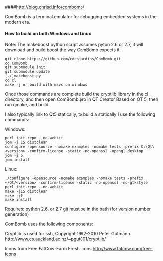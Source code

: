####http://blog.chrisd.info/combomb/

ComBomb is a terminal emulator for debugging embedded systems in the modern era.

#### How to build on both Windows and Linux

Note: The makeboost python script assumes pyton 2.6 or 2.7, it will download and build boost the way ComBomb expects it.
```
git clone https://github.com/cdesjardins/ComBomb.git
cd ComBomb
git submodule init
git submodule update
[./]makeboost.py
cd cl
make -j or build with msvc on windows
```

Once those commands are complete build the cryptlib library in the cl directory, and then open ComBomb.pro in QT Creator Based on QT 5, then run qmake, and build.

I also typically link to Qt5 statically, to build a statically I use the following commands:

Windows:
```
perl init-repo --no-webkit
jom -j 15 distclean
configure -opensource -nomake examples -nomake tests -prefix C:\Qt\<version> -confirm-license -static -no-openssl -opengl desktop
jom -j 5
jom install
```

Linux:
```
./configure -opensource -nomake examples -nomake tests -prefix ~/Qt/<version> -confirm-license -static -no-openssl -no-gtkstyle
perl init-repo --no-webkit
make -j15 distclean
make -j5
make install
```

Requires:
python 2.6, or 2.7
git must be in the path (for version number generation)

ComBomb uses the following components:

Cryptlib is used for ssh, Copyright 1992-2010 Peter Gutmann.
http://www.cs.auckland.ac.nz/~pgut001/cryptlib/

Icons from Free FatCow-Farm Fresh Icons
http://www.fatcow.com/free-icons
